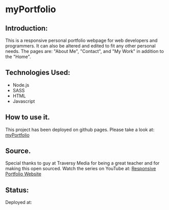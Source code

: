 # myPortfolio

## Introduction:
This is a responsive personal portfolio webpage for web developers and programmers. It can also be altered and edited to fit any other personal needs.
The pages are: "About Me", "Contact", and "My Work" in addition to the "Home".

## Technologies Used:
- Node.js
- SASS
- HTML
- Javascript

## How to use it.
This project has been deployed on github pages.
Please take a look at: [myPortfolio](https://Barry-B15.github.io/myPortfolio)

## Source.
Special thanks to guy at Traversy Media for being a great teacher and for making this open sourced. 
Watch the series on YouTube at: [Responsive Portfolio Website](https://youtu.be/gYzHS-n2gqU?list=PLillGF-RfqbYoGoCjKoMOkVznV6aSXKzU)

## Status: 
Deployed at: 
